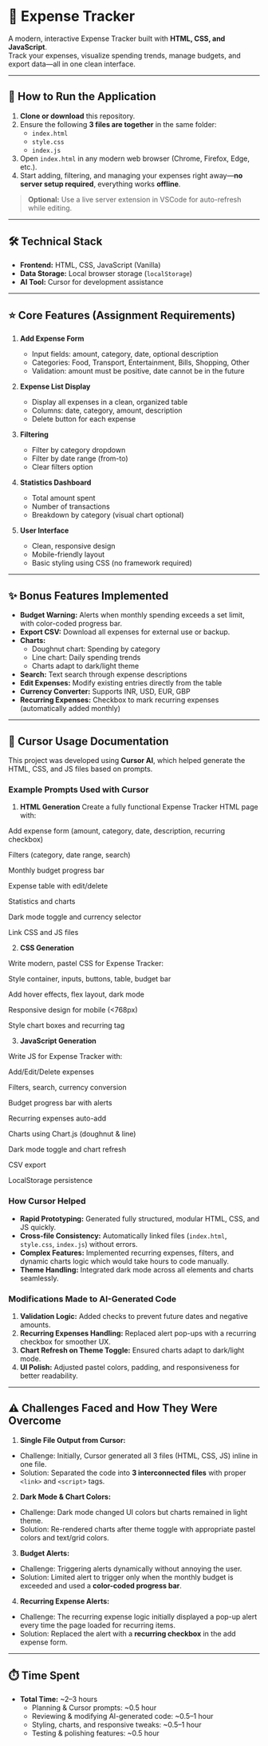 # 💸 Expense Tracker

A modern, interactive Expense Tracker built with **HTML, CSS, and JavaScript**.  
Track your expenses, visualize spending trends, manage budgets, and export data—all in one clean interface.

---

## 🔧 How to Run the Application

1. **Clone or download** this repository.  
2. Ensure the following **3 files are together** in the same folder:  
   - `index.html`  
   - `style.css`  
   - `index.js`  
3. Open `index.html` in any modern web browser (Chrome, Firefox, Edge, etc.).  
4. Start adding, filtering, and managing your expenses right away—**no server setup required**, everything works **offline**.  

> **Optional:** Use a live server extension in VSCode for auto-refresh while editing.

---

## 🛠️ Technical Stack

- **Frontend:** HTML, CSS, JavaScript (Vanilla)  
- **Data Storage:** Local browser storage (`localStorage`)  
- **AI Tool:** Cursor for development assistance  

---

## ⭐ Core Features (Assignment Requirements)

1. **Add Expense Form**  
   - Input fields: amount, category, date, optional description  
   - Categories: Food, Transport, Entertainment, Bills, Shopping, Other  
   - Validation: amount must be positive, date cannot be in the future  

2. **Expense List Display**  
   - Display all expenses in a clean, organized table  
   - Columns: date, category, amount, description  
   - Delete button for each expense  

3. **Filtering**  
   - Filter by category dropdown  
   - Filter by date range (from-to)  
   - Clear filters option  

4. **Statistics Dashboard**  
   - Total amount spent  
   - Number of transactions  
   - Breakdown by category (visual chart optional)  

5. **User Interface**  
   - Clean, responsive design  
   - Mobile-friendly layout  
   - Basic styling using CSS (no framework required)  

---

## ✨ Bonus Features Implemented

- **Budget Warning:** Alerts when monthly spending exceeds a set limit, with color-coded progress bar.  
- **Export CSV:** Download all expenses for external use or backup.  
- **Charts:**  
  - Doughnut chart: Spending by category  
  - Line chart: Daily spending trends  
  - Charts adapt to dark/light theme  
- **Search:** Text search through expense descriptions  
- **Edit Expenses:** Modify existing entries directly from the table  
- **Currency Converter:** Supports INR, USD, EUR, GBP  
- **Recurring Expenses:** Checkbox to mark recurring expenses (automatically added monthly)  

---

## 🤖 Cursor Usage Documentation

This project was developed using **Cursor AI**, which helped generate the HTML, CSS, and JS files based on prompts.  

### Example Prompts Used with Cursor

1. **HTML Generation**
Create a fully functional Expense Tracker HTML page with:

Add expense form (amount, category, date, description, recurring checkbox)

Filters (category, date range, search)

Monthly budget progress bar

Expense table with edit/delete

Statistics and charts

Dark mode toggle and currency selector

Link CSS and JS files


2. **CSS Generation**

Write modern, pastel CSS for Expense Tracker:

Style container, inputs, buttons, table, budget bar

Add hover effects, flex layout, dark mode

Responsive design for mobile (<768px)

Style chart boxes and recurring tag


3. **JavaScript Generation**

Write JS for Expense Tracker with:

Add/Edit/Delete expenses

Filters, search, currency conversion

Budget progress bar with alerts

Recurring expenses auto-add

Charts using Chart.js (doughnut & line)

Dark mode toggle and chart refresh

CSV export

LocalStorage persistence


### How Cursor Helped

- **Rapid Prototyping:** Generated fully structured, modular HTML, CSS, and JS quickly.  
- **Cross-file Consistency:** Automatically linked files (`index.html`, `style.css`, `index.js`) without errors.  
- **Complex Features:** Implemented recurring expenses, filters, and dynamic charts logic which would take hours to code manually.  
- **Theme Handling:** Integrated dark mode across all elements and charts seamlessly.  

### Modifications Made to AI-Generated Code

1. **Validation Logic:** Added checks to prevent future dates and negative amounts.  
2. **Recurring Expenses Handling:** Replaced alert pop-ups with a recurring checkbox for smoother UX.  
3. **Chart Refresh on Theme Toggle:** Ensured charts adapt to dark/light mode.  
4. **UI Polish:** Adjusted pastel colors, padding, and responsiveness for better readability.  

---

## ⚠️ Challenges Faced and How They Were Overcome

1. **Single File Output from Cursor:**  
- Challenge: Initially, Cursor generated all 3 files (HTML, CSS, JS) inline in one file.  
- Solution: Separated the code into **3 interconnected files** with proper `<link>` and `<script>` tags.  

2. **Dark Mode & Chart Colors:**  
- Challenge: Dark mode changed UI colors but charts remained in light theme.  
- Solution: Re-rendered charts after theme toggle with appropriate pastel colors and text/grid colors.  

3. **Budget Alerts:**  
- Challenge: Triggering alerts dynamically without annoying the user.  
- Solution: Limited alert to trigger only when the monthly budget is exceeded and used a **color-coded progress bar**.  

4. **Recurring Expense Alerts:**  
- Challenge: The recurring expense logic initially displayed a pop-up alert every time the page loaded for recurring items.  
- Solution: Replaced the alert with a **recurring checkbox** in the add expense form.  

---

## ⏱️ Time Spent

- **Total Time:** ~2–3 hours  
  - Planning & Cursor prompts: ~0.5 hour  
  - Reviewing & modifying AI-generated code: ~0.5–1 hour  
  - Styling, charts, and responsive tweaks: ~0.5–1 hour  
  - Testing & polishing features: ~0.5 hour

